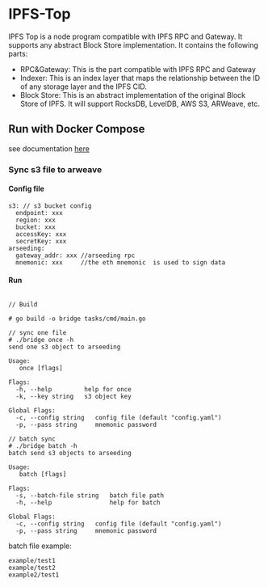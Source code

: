 # IPFS-Top
IPFS Top is a node program compatible with IPFS RPC and Gateway. It supports any abstract Block Store implementation. It contains the following parts:

- RPC&Gateway: This is the part compatible with IPFS RPC and Gateway
- Indexer: This is an index layer that maps the relationship between the ID of any storage layer and the IPFS CID.
- Block Store: This is an abstract implementation of the original Block Store of IPFS. It will support RocksDB, LevelDB, AWS S3, ARWeave, etc.

## Run with Docker Compose
see documentation [here](deployment/README.md)
### Sync s3 file to arweave

#### Config file
```
s3: // s3 bucket config
  endpoint: xxx 
  region: xxx
  bucket: xxx
  accessKey: xxx
  secretKey: xxx
arseeding:
  gateway_addr: xxx //arseeding rpc 
  mnemonic: xxx     //the eth mnemonic  is used to sign data
```
#### Run
```

// Build

# go build -o bridge tasks/cmd/main.go

// sync one file
# ./bridge once -h
send one s3 object to arseeding

Usage:
   once [flags]

Flags:
  -h, --help         help for once
  -k, --key string   s3 object key

Global Flags:
  -c, --config string   config file (default "config.yaml")
  -p, --pass string     mnemonic password
  
// batch sync 
# ./bridge batch -h 
batch send s3 objects to arseeding

Usage:
   batch [flags]

Flags:
  -s, --batch-file string   batch file path
  -h, --help                help for batch

Global Flags:
  -c, --config string   config file (default "config.yaml")
  -p, --pass string     mnemonic password
```

batch file example:
```
example/test1
example/test2
example2/test1
```
